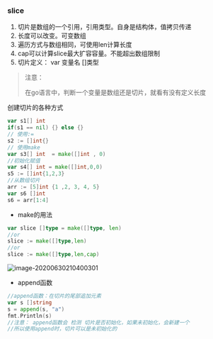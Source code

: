 ### slice

1. 切片是数组的一个引用，引用类型。自身是结构体，值拷贝传递
2. 长度可以改变。可变数组
3. 遍历方式与数组相同，可使用len计算长度
4. cap可以计算slice最大扩容容量。不能超出数组限制
5. 切片定义： var 变量名 []类型 

> 注意：
>
> 在go语言中，判断一个变量是数组还是切片，就看有没有定义长度

创建切片的各种方式

```go
var s1[] int 
if(s1 == nil) {} else {}
// 使用:=
s2 := []int{}
// 使用make
var s3[] int  = make([]int , 0)
//初始化赋值
var s4[] int = make([]int,0,0)
s5 := []int{1,2,3}
//从数组切片
arr := [5]int {1 ,2, 3, 4, 5}
var s6 []int
s6 = arr[1:4]
```

- make的用法

```go
var slice []type = make([]type, len)
//or
slice := make([]type,len)
//or 
slice := make([]type,len,cap)
```

![image-20200630210400301](/home/yex/.config/Typora/typora-user-images/image-20200630210400301.png)

- append函数

```go
//append函数：在切片的尾部追加元素
var s []string
s = append(s, "a")
fmt.Println(s)
//注意： append函数会 检测 切片是否初始化，如果未初始化，会新建一个
//所以使用append时，切片可以是未初始化的

```

